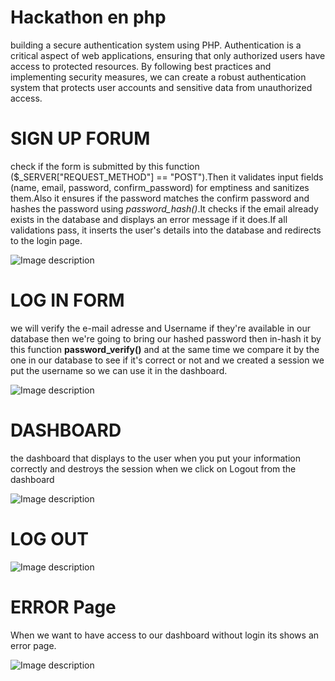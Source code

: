 # Hackathon en php

building a secure authentication system using PHP. Authentication is a critical aspect of web applications, ensuring that only authorized users have access to protected resources. By following best practices and implementing security measures, we can create a robust authentication system that protects user accounts and sensitive data from unauthorized access.

# SIGN UP FORUM
check if the form is submitted by this function ($_SERVER["REQUEST_METHOD"] == "POST").Then it validates input fields (name, email, password, confirm_password) for emptiness and sanitizes them.Also it ensures if the password matches the confirm password and hashes the password using *password_hash()*.It checks if the email already exists in the database and displays an error message if it does.If all validations pass, it inserts the user's details into the database and redirects to the login page.
<p align="center" width="400"> 
  
  ![Image description](https://dev-to-uploads.s3.amazonaws.com/uploads/articles/g3bap15xmbp3vco8qwvt.PNG) 
</p>


# LOG IN FORM
we will verify the e-mail adresse and Username if they're available in our database then we're going to bring our hashed password then in-hash it by this function **password_verify()** and at the same time we compare it by the one in our database to see if it's correct or not and we created a session we put the username so we can use it in the dashboard.
  
<p align="center" width="400"> 
  
![Image description](https://dev-to-uploads.s3.amazonaws.com/uploads/articles/r1x27apvr6x46r4ey8gf.PNG)
</p>

# DASHBOARD
the dashboard that displays to the user when you put your information correctly and destroys the session when we click on Logout from the dashboard
<p align="center" width="400"> 
  
![Image description](https://dev-to-uploads.s3.amazonaws.com/uploads/articles/c14n2buzbujybmlt9iti.png) 
</p>

# LOG OUT
<p align="center" width="400"> 
  
![Image description](https://dev-to-uploads.s3.amazonaws.com/uploads/articles/2py3iq6y5s0avg0tk7zb.png)
</p>


# ERROR Page
When we want to have access to our dashboard without login its shows an error page.
<p align="center" width="400"> 
  
![Image description](https://dev-to-uploads.s3.amazonaws.com/uploads/articles/s9tpd1cghtqt1zsqere7.png) </br>
</p>
